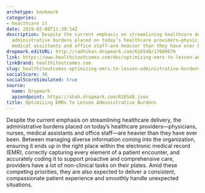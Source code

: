 ```yaml
---
archetype: bookmark
categories:
- healthcare it
date: 2019-02-08T11:39:14Z
description: Despite the current emphasis on streamlining healthcare delivery, the
  administrative burdens placed on today’s healthcare providers—physicians, nurses,
  medical assistants and office staff—are heavier than they have ever been.
dropmark.editURL: http://radhikan.dropmark.com/616548/17680676
link: https://www.healthitoutcomes.com/doc/optimizing-emrs-to-lessen-administrative-burdens-0001
linkBrand: healthitoutcomes.com
slug: healthitoutcomes-optimizing-emrs-to-lessen-administrative-burdens
socialScore: 36
socialScoreSimulated: true
source:
  name: Dropmark
  apiendpoint: https://shah.dropmark.com/616548.json
title: Optimizing EMRs To Lessen Administrative Burdens
---
```

Despite the current emphasis on streamlining healthcare delivery, the administrative burdens placed on today’s healthcare providers—physicians, nurses, medical assistants and office staff—are heavier than they have ever been. Between managing diverse information coming into the organization, ensuring it ends up in the right place within the electronic medical record (EMR), correctly capturing every element of a patient encounter, and accurately coding it to support proactive and comprehensive care, providers have a lot of non-clinical tasks on their plates. Amid these competing priorities, they are also expected to deliver a consistent, compassionate patient experience and smoothly handle unexpected situations.

